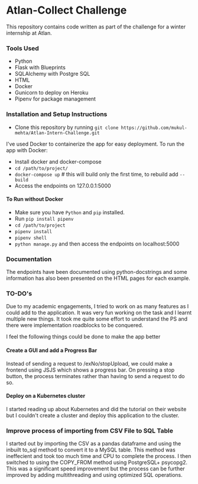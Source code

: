 # Atlan-Collect Challenge

This repository contains code written as part of the challenge for a winter internship at Atlan. 


### Tools Used

* Python 
* Flask with Blueprints
* SQLAlchemy with Postgre SQL
* HTML
* Docker
* Gunicorn to deploy on Heroku
* Pipenv for package management 

### Installation and Setup Instructions

* Clone this repository by running `git clone https://github.com/mukul-mehta/Atlan-Intern-Challenge.git`

I've used Docker to containerize the app for easy deployment. To run the app with Docker:

* Install docker and docker-compose
* `cd /path/to/project/`
* `docker-compose up`  # this will build only the first time, to rebuild add `--build`
* Access the endpoints on 127.0.0.1:5000

#### To Run without Docker
* Make sure you have `Python` and `pip` installed. 
* Run `pip install pipenv`
* `cd /path/to/project`
* `pipenv install`
* `pipenv shell`
* `python manage.py` and then access the endpoints on localhost:5000

### Documentation

The endpoints have been documented using python-docstrings and some information has also been presented on the HTML pages for each example.

### TO-DO's

Due to my academic engagements, I tried to work on as many features as I could add to the application. It was very fun working on the task and I learnt multiple new things. It took me quite some effort to understand the PS and there were implementation roadblocks to be conquered. 

I feel the following things could be done to make the app better

#### Create a GUI and add a Progress Bar

Instead of sending a request to /exNo/stopUpload, we could make a frontend using JSJS which shows a progress bar. On pressing a stop button, the process terminates rather than having to send a request to do so. 

#### Deploy on a Kubernetes cluster

I started reading up about Kubernetes and did the tutorial on their website but I couldn't create a cluster and deploy this application to the cluster. 

### Improve process of importing from CSV File to SQL Table
I started out by importing the CSV as a pandas dataframe and using the inbuilt to_sql method to convert it to a MySQL table. This method was ineffecient and took too much time and CPU to complete the process. I then switched to using the COPY_FROM method using PostgreSQL+ psycopg2. This was a significant speed improvement but the process can be further improved by adding multithreading and using optimized SQL operations. 

